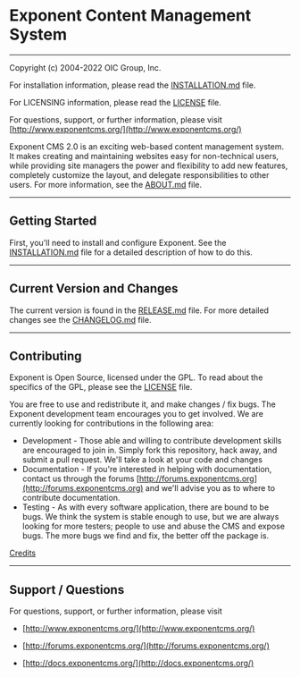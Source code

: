 # Exponent Content Management System

----------

Copyright (c) 2004-2022 OIC Group, Inc.

For installation information, please read the [INSTALLATION.md](INSTALLATION.md) file.

For LICENSING information, please read the [LICENSE](LICENSE) file.

For questions, support, or further information, please visit
[http://www.exponentcms.org/](http://www.exponentcms.org/)

Exponent CMS 2.0 is an exciting web-based content management system. It makes
creating and maintaining websites easy for non-technical users, while
providing site managers the power and flexibility to add new features,
completely customize the layout, and delegate responsibilities to other
users.  For more information, see the [ABOUT.md](ABOUT.md) file.

------------

## Getting Started

First, you'll need to install and configure Exponent. See the [INSTALLATION.md](INSTALLATION.md)
file for a detailed description of how to do this.

------------

## Current Version and Changes

The current version is found in the [RELEASE.md](RELEASE.md) file.
For more detailed changes see the [CHANGELOG.md](CHANGELOG.md) file.

------------

## Contributing

Exponent is Open Source, licensed under the GPL.  To read about the
specifics of the GPL, please see the [LICENSE](LICENSE) file.

You are free to use and redistribute it, and make changes / fix bugs. The
Exponent development team encourages you to get involved. We are currently
looking for contributions in the following area:

* Development - Those able and willing to contribute development skills are 
encouraged to join in.  Simply fork this repository, hack away, and submit a pull 
request. We'll take a look at your code and changes
* Documentation - If you're interested in helping with documentation, 
contact us through the forums [http://forums.exponentcms.org](http://forums.exponentcms.org) and we'll advise you
as to where to contribute documentation.
* Testing - As with every software application, there are bound to be
bugs. We think the system is stable enough to use, but we are always
looking for more testers; people to use and abuse the CMS and expose bugs.
The more bugs we find and fix, the better off the package is.

[Credits](CREDITS.md)

-------------------

## Support / Questions
For questions, support, or further information, please visit

* [http://www.exponentcms.org/](http://www.exponentcms.org/)

* [http://forums.exponentcms.org/](http://forums.exponentcms.org/)

* [http://docs.exponentcms.org/](http://docs.exponentcms.org/)
